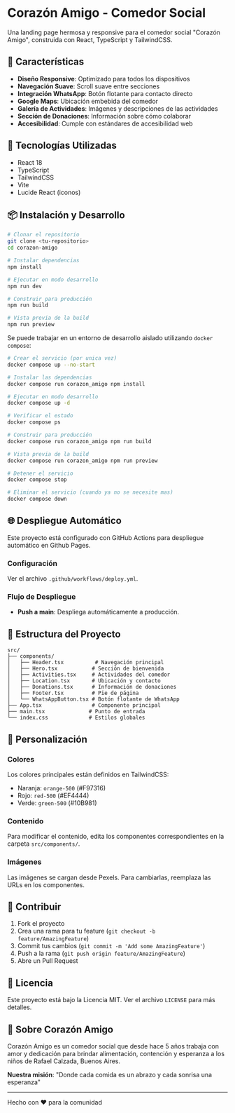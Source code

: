 # Corazón Amigo - Comedor Social

Una landing page hermosa y responsive para el comedor social "Corazón Amigo", construida con React, TypeScript y TailwindCSS.

## 🌟 Características

- **Diseño Responsive**: Optimizado para todos los dispositivos
- **Navegación Suave**: Scroll suave entre secciones
- **Integración WhatsApp**: Botón flotante para contacto directo
- **Google Maps**: Ubicación embebida del comedor
- **Galería de Actividades**: Imágenes y descripciones de las actividades
- **Sección de Donaciones**: Información sobre cómo colaborar
- **Accesibilidad**: Cumple con estándares de accesibilidad web

## 🚀 Tecnologías Utilizadas

- React 18
- TypeScript
- TailwindCSS
- Vite
- Lucide React (iconos)

## 📦 Instalación y Desarrollo

```bash
# Clonar el repositorio
git clone <tu-repositorio>
cd corazon-amigo

# Instalar dependencias
npm install

# Ejecutar en modo desarrollo
npm run dev

# Construir para producción
npm run build

# Vista previa de la build
npm run preview
```

Se puede trabajar en un entorno de desarrollo aislado utilizando `docker compose`:

```bash
# Crear el servicio (por unica vez)
docker compose up --no-start

# Instalar las dependencias
docker compose run corazon_amigo npm install

# Ejecutar en modo desarrollo
docker compose up -d

# Verificar el estado
docker compose ps

# Construir para producción
docker compose run corazon_amigo npm run build

# Vista previa de la build
docker compose run corazon_amigo npm run preview

# Detener el servicio
docker compose stop

# Eliminar el servicio (cuando ya no se necesite mas)
docker compose down
```

## 🌐 Despliegue Automático

Este proyecto está configurado con GitHub Actions para despliegue automático en Github Pages.

### Configuración

Ver el archivo `.github/workflows/deploy.yml`.

### Flujo de Despliegue

- **Push a main**: Despliega automáticamente a producción.

## 📁 Estructura del Proyecto

```
src/
├── components/
│   ├── Header.tsx          # Navegación principal
│   ├── Hero.tsx           # Sección de bienvenida
│   ├── Activities.tsx     # Actividades del comedor
│   ├── Location.tsx       # Ubicación y contacto
│   ├── Donations.tsx      # Información de donaciones
│   ├── Footer.tsx         # Pie de página
│   └── WhatsAppButton.tsx # Botón flotante de WhatsApp
├── App.tsx                # Componente principal
├── main.tsx              # Punto de entrada
└── index.css             # Estilos globales
```

## 🎨 Personalización

### Colores
Los colores principales están definidos en TailwindCSS:
- Naranja: `orange-500` (#F97316)
- Rojo: `red-500` (#EF4444)
- Verde: `green-500` (#10B981)

### Contenido
Para modificar el contenido, edita los componentes correspondientes en la carpeta `src/components/`.

### Imágenes
Las imágenes se cargan desde Pexels. Para cambiarlas, reemplaza las URLs en los componentes.

## 🤝 Contribuir

1. Fork el proyecto
2. Crea una rama para tu feature (`git checkout -b feature/AmazingFeature`)
3. Commit tus cambios (`git commit -m 'Add some AmazingFeature'`)
4. Push a la rama (`git push origin feature/AmazingFeature`)
5. Abre un Pull Request

## 📄 Licencia

Este proyecto está bajo la Licencia MIT. Ver el archivo `LICENSE` para más detalles.

## 💝 Sobre Corazón Amigo

Corazón Amigo es un comedor social que desde hace 5 años trabaja con amor y dedicación para brindar alimentación, contención y esperanza a los niños de Rafael Calzada, Buenos Aires. 

**Nuestra misión**: "Donde cada comida es un abrazo y cada sonrisa una esperanza"

---

Hecho con ❤️ para la comunidad